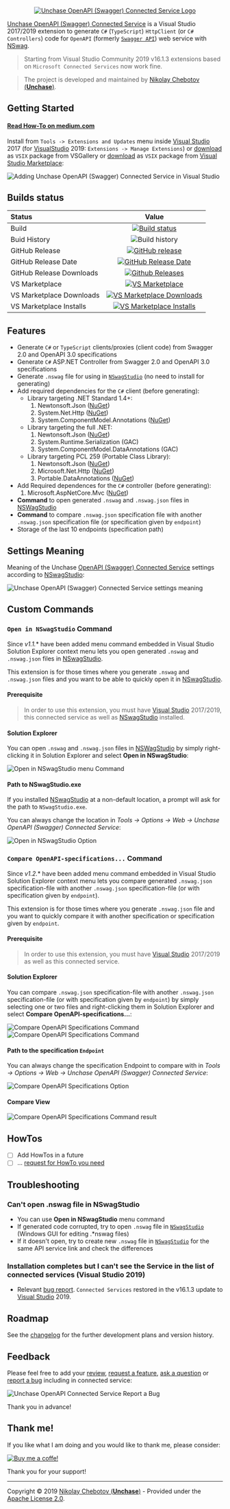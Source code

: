 <p align="center">
  <a href="https://marketplace.visualstudio.com/items?itemName=Unchase.unchaseopenapiconnectedservice">
    <img src="img/Unchase-OpenAPI-Swagger-Connected-Service-Logo.png" alt="Unchase OpenAPI (Swagger) Connected Service Logo">
  </a>
</p>

[Unchase OpenAPI (Swagger) Connected Service](https://marketplace.visualstudio.com/items?itemName=Unchase.unchaseOpenAPIConnectedService) is a Visual Studio 2017/2019 extension to generate `C#` (`TypeScript`) `HttpClient` (or `C#` `Controllers`) code for `OpenAPI` (formerly [`Swagger API`](https://swagger.io/docs/specification/about/)) web service with [NSwag](https://github.com/RSuter/NSwag).

> Starting from Visual Studio Community 2019 v16.1.3 extensions based on `Microsoft Connected Services` now work fine.

> The project is developed and maintained by [Nikolay Chebotov (**Unchase**)](https://github.com/unchase).

## Getting Started

#### **[Read How-To on medium.com](https://medium.com/@unchase/how-to-generate-c-or-typescript-client-code-for-openapi-swagger-specification-d882d59e3b77)**

Install from `Tools -> Extensions and Updates` menu inside [Visual Studio](https://visualstudio.microsoft.com/vs/) 2017 (for [VisualStudio](https://visualstudio.microsoft.com/vs/) 2019: `Extensions -> Manage Extensions`) or [download](http://vsixgallery.com/extensions/Unchase.OpenAPI.ConnectedService.63199638-6211-4285-ba8f-75b1f0326c2a/extension.vsix)  as `VSIX` package from VSGallery or [download](https://marketplace.visualstudio.com/items?itemName=unchase.unchaseOpenAPIConnectedService)  as `VSIX` package from [Visual Studio Marketplace](https://marketplace.visualstudio.com/items?itemName=Unchase.unchaseopenapiconnectedservice):

![Adding Unchase OpenAPI (Swagger) Connected Service in Visual Studio](img/Unchase-OpenAPI-Swagger-Connected-Service.gif)

## Builds status

|Status|Value|
|:----|:---:|
|Build|[![Build status](https://ci.appveyor.com/api/projects/status/90oewanfh32fjcr6)](https://ci.appveyor.com/project/unchase/unchase.openapi.connectedservice)
|Buid History|![Build history](https://buildstats.info/appveyor/chart/unchase/unchase-openapi-connectedservice)
|GitHub Release|[![GitHub release](https://img.shields.io/github/release/unchase/Unchase.OpenAPI.Connectedservice.svg)](https://github.com/unchase/Unchase.OpenAPI.Connectedservice/releases/latest)
|GitHub Release Date|[![GitHub Release Date](https://img.shields.io/github/release-date/unchase/Unchase.OpenAPI.Connectedservice.svg)](https://github.com/unchase/Unchase.OpenAPI.Connectedservice/releases/latest)
|GitHub Release Downloads|[![Github Releases](https://img.shields.io/github/downloads/unchase/Unchase.OpenAPI.Connectedservice/total.svg)](https://github.com/unchase/Unchase.OpenAPI.Connectedservice/releases/latest)
|VS Marketplace|[![VS Marketplace](http://vsmarketplacebadge.apphb.com/version-short/unchase.UnchaseOpenAPIConnectedService.svg)](https://marketplace.visualstudio.com/items?itemName=unchase.unchaseOpenAPIConnectedService)
|VS Marketplace Downloads|[![VS Marketplace Downloads](http://vsmarketplacebadge.apphb.com/downloads-short/unchase.UnchaseOpenAPIConnectedService.svg)](https://marketplace.visualstudio.com/items?itemName=unchase.unchaseOpenAPIConnectedService)
|VS Marketplace Installs|[![VS Marketplace Installs](http://vsmarketplacebadge.apphb.com/installs-short/unchase.UnchaseOpenAPIConnectedService.svg)](https://marketplace.visualstudio.com/items?itemName=unchase.unchaseOpenAPIConnectedService)

## Features

- Generate `C#` or `TypeScript` clients/proxies (client code) from Swagger 2.0 and OpenAPI 3.0 specifications
- Generate `C#` ASP.NET Controller from Swagger 2.0 and OpenAPI 3.0 specifications
- Generate `.nswag` file for using in [`NSwagStudio`](https://github.com/NSwag/NSwag/wiki/NSwagStudio) (no need to install for generating)
- Add required dependencies for the `C#` client (before generating):
	- Library targeting .NET Standard 1.4+:
		1. Newtonsoft.Json ([NuGet](https://www.nuget.org/packages/Newtonsoft.Json))
		2. System.Net.Http ([NuGet](https://www.nuget.org/packages/System.Net.Http))
		3. System.ComponentModel.Annotations ([NuGet](https://www.nuget.org/packages/System.ComponentModel.Annotations))
	- Library targeting the full .NET:
		1. Newtonsoft.Json ([NuGet](https://www.nuget.org/packages/Newtonsoft.Json))
		2. System.Runtime.Serialization (GAC)
		3. System.ComponentModel.DataAnnotations (GAC)
	- Library targeting PCL 259 (Portable Class Library):
		1. Newtonsoft.Json ([NuGet](https://www.nuget.org/packages/Newtonsoft.Json))
		2. Microsoft.Net.Http ([NuGet](https://www.nuget.org/packages/Microsoft.Net.Http))
		3. Portable.DataAnnotations ([NuGet](https://www.nuget.org/packages/Portable.DataAnnotations))
- Add Required dependences for the `C#` controller (before generating):
	1. Microsoft.AspNetCore.Mvc ([NuGet](https://www.nuget.org/packages/Microsoft.AspNetCore.MVC))
- **Command** to open generated `.nswag` and `.nswag.json` files in [NSWagStudio](https://github.com/NSwag/NSwag/wiki/NSwagStudio)
- **Command** to compare `.nswag.json` specification file with another `.nswag.json` specification file (or specification given by `endpoint`)
- Storage of the last 10 endpoints (specification path)

## Settings Meaning

Meaning of the Unchase [OpenAPI (Swagger) Connected Service](https://marketplace.visualstudio.com/items?itemName=unchase.unchaseOpenAPIConnectedService) settings according to [NSwagStudio](https://github.com/NSwag/NSwag/wiki/NSwagStudio):

![Unchase OpenAPI (Swagger) Connected Service settings meaning](img/Unchase-OpenAPI-Swagger-Connected-Service-Settings-Meaning.png)

## Custom Commands

### `Open in NSwagStudio` Command

Since *v1.1.** have been added menu command embedded in Visual Studio Solution Explorer context menu lets you open generated `.nswag` and `.nswag.json` files in [NSwagStudio](https://github.com/NSwag/NSwag/wiki/NSwagStudio).

This extension is for those times where you generate `.nswag` and `.nswag.json` files and you want to be able to quickly open it in [NSwagStudio](https://github.com/NSwag/NSwag/wiki/NSwagStudio).

#### Prerequisite

> In order to use this extension, you must have [Visual Studio](https://visualstudio.microsoft.com/vs/) 2017/2019, this connected service as well as [NSwagStudio](https://github.com/NSwag/NSwag/wiki/NSwagStudio) installed.

#### Solution Explorer

You can open `.nswag` and `.nswag.json` files in [NSWagStudio](https://github.com/NSwag/NSwag/wiki/NSwagStudio) by simply right-clicking it in Solution Explorer and select **Open in NSwagStudio**:

![Open in NSwagStudio menu Command](img/OpenWithNSwagCommandMenu.png)

#### Path to NSwagStudio.exe

If you installed [NSwagStudio](https://github.com/NSwag/NSwag/wiki/NSwagStudio) at a non-default location, a prompt will ask for the path to `NSwagStudio.exe`.

You can always change the location in *Tools -> Options -> Web -> Unchase OpenAPI (Swagger) Connected Service*:

![Open in NSwagStudio Option](img/UnchaseOpenAPIConnectedServiceCommandsOptions1.png)

### `Compare OpenAPI-specifications...` Command

Since *v1.2.** have been added menu command embedded in Visual Studio Solution Explorer context menu lets you compare generated `.nswag.json` specification-file with another `.nswag.json` specification-file (or with specification given by `endpoint`).

This extension is for those times where you generate `.nswag.json` file and you want to quickly compare it with another specification or specification given by `endpoint`.

#### Prerequisite

> In order to use this extension, you must have [Visual Studio](https://visualstudio.microsoft.com/vs/) 2017/2019 as well as this connected service.

#### Solution Explorer

You can compare `.nswag.json` specification-file with another `.nswag.json` specification-file (or with specification given by `endpoint`) by simply selecting one or two files and right-clicking them in Solution Explorer and select **Compare OpenAPI-specifications...**:

![Compare OpenAPI Specifications Command](img/CompareOpenAPISpecificationsOneFileCommandMenu.png) ![Compare OpenAPI Specifications Command](img/CompareOpenAPISpecificationsTwoFilesCommandMenu.png)

#### Path to the specification `Endpoint`

You can always change the specification Endpoint to compare with in *Tools -> Options -> Web -> Unchase OpenAPI (Swagger) Connected Service*:

![Compare OpenAPI Specifications Option](img/UnchaseOpenAPIConnectedServiceCommandsOptions2.png)

#### Compare View

![Compare OpenAPI Specifications Command result](img/CompareOpenAPISpecificationsCommandResult.png)

## HowTos

- [ ] Add HowTos in a future
- [ ] ... [request for HowTo you need](https://github.com/unchase/Unchase.OpenAPI.Connectedservice/issues/new?title=DOC)

## Troubleshooting

### Can't open .nswag file in NSwagStudio

- You can use **Open in NSwagStudio** menu command
- If generated code corrupted, try to open `.nswag` file in [`NSwagStudio`](https://github.com/RSuter/NSwag/wiki/NSwagStudio) (Windows GUI for editing .*nswag files)
- If it doesn't open, try to create new `.nswag` file in [`NSwagStudio`](https://github.com/RSuter/NSwag/wiki/NSwagStudio) for the same API service link and check the differences

### Installation completes but I can't see the Service in the list of connected services (Visual Studio 2019)

- Relevant [bug report](https://developercommunity.visualstudio.com/content/problem/468751/vs2019-preview-cannot-install-connected-service-ex.html). `Connected Services` restored in the v16.1.3 update to [Visual Studio](https://visualstudio.microsoft.com/vs/) 2019.

## Roadmap

See the [changelog](CHANGELOG.md) for the further development plans and version history.

## Feedback

Please feel free to add your [review](https://marketplace.visualstudio.com/items?itemName=unchase.unchaseOpenAPIConnectedService&ssr=false#review-details), [request a feature](https://github.com/unchase/Unchase.OpenAPI.Connectedservice/issues/new?title=FEATURE), [ask a question](https://marketplace.visualstudio.com/items?itemName=unchase.unchaseOpenAPIConnectedService&ssr=false#qna) or [report a bug](https://github.com/unchase/Unchase.OpenAPI.Connectedservice/issues/new?title=BUG) including in connected service: 

![Unchase OpenAPI Connected Service Report a Bug](img/Unchase-OpenAPI-Connected-Service-ReportBug.png)

Thank you in advance!

## Thank me!

If you like what I am doing and you would like to thank me, please consider:

[![Buy me a coffe!](img/buymeacoffe.png)](https://www.buymeacoffee.com/nikolaychebotov)

Thank you for your support!

----------

Copyright &copy; 2019 [Nikolay Chebotov (**Unchase**)](https://github.com/unchase) - Provided under the [Apache License 2.0](LICENSE.md).

